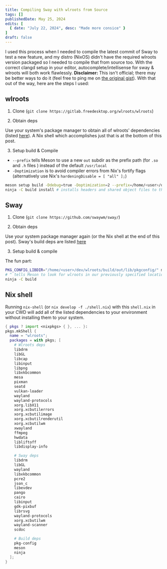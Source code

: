 ```yaml
---
title: Compiling Sway with wlroots from Source
tags: []
publishedDate: May 25, 2024
edits: [
  { date: "July 22, 2024", desc: "Made more consice" }
]
draft: false
---
```


I used this process when I needed to compile the latest commit of Sway to test a
new feature, and my distro (NixOS) didn't have the required wlroots version
packaged so I needed to compile that from source too. With the correct clangd
setup in your editor, autocomplete/intellisense for sway & wlroots will both
work flawlessly. **Disclaimer:** This isn't official; there may be better ways
to do it (feel free to ping me on
[the original gist](https://gist.github.com/BvngeeCord/6e7ce1cd14623870bcbd583ae1bb2725)).
With that out of the way, here are the steps I used:

## wlroots

1. Clone (`git clone https://gitlab.freedesktop.org/wlroots/wlroots`)

2. Obtain deps

Use your system's package manager to obtain all of wlroots' dependencies (listed
[here](https://gitlab.freedesktop.org/wlroots/wlroots#building)). A Nix shell
which accomplishes just that is at the bottom of this post.

3. Setup build & Compile

-   `--prefix` tells Meson to use a new `out` subdir as the prefix path (for
    `.so` and `.h` files ) instead of the default `/usr/local`
-   `-Doptimization` is to avoid compiler errors from Nix's fortify flags
    (alternatively use Nix's `hardeningDisable = [ "all" ];`)

```bash
meson setup build -Ddebug=true -Doptimization=2 --prefix=/home/<user>/dev/wlroots/build/out
ninja -C build install # installs headers and shared object files to the previously specified prefix
```

## Sway

1. Clone (`git clone https://github.com/swaywm/sway/`)

2. Obtain deps

Use your system package manager again (or the Nix shell at the end of this
post). Sway's build deps are listed
[here](https://github.com/swaywm/sway?tab=readme-ov-file#compiling-from-source)

3. Setup build & compile

The fun part:

```bash
PKG_CONFIG_LIBDIR="/home/<user>/dev/wlroots/build/out/lib/pkgconfig/" meson setup build -Ddebug=true -Doptimization=2
# ^ tells Meson to look for wlroots in our previously specified location
ninja -C build
```

## Nix shell

Running `nix-shell` (or `nix develop -f ./shell.nix`) with this `shell.nix` in
your CWD will add all of the listed dependencies to your environment without
installing them to your system.

```nix
{ pkgs ? import <nixpkgs> { }, ... }:
pkgs.mkShell {
  name = "wlroots";
  packages = with pkgs; [
    # Wlroots deps
    libdrm
    libGL
    libcap
    libinput
    libpng
    libxkbcommon
    mesa
    pixman
    seatd
    vulkan-loader
    wayland
    wayland-protocols
    xorg.libX11
    xorg.xcbutilerrors
    xorg.xcbutilimage
    xorg.xcbutilrenderutil
    xorg.xcbutilwm
    xwayland
    ffmpeg
    hwdata
    libliftoff
    libdisplay-info

    # Sway deps
    libdrm
    libGL
    wayland
    libxkbcommon
    pcre2
    json_c
    libevdev
    pango
    cairo
    libinput
    gdk-pixbuf
    librsvg
    wayland-protocols
    xorg.xcbutilwm
    wayland-scanner
    scdoc

    # Build deps
    pkg-config
    meson
    ninja
  ];
}
```
